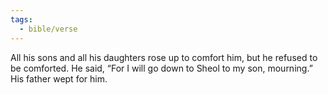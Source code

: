 ```yaml
---
tags:
  - bible/verse
---
```

All his sons and all his daughters rose up to comfort him, but he refused to be comforted. He said, “For I will go down to Sheol to my son, mourning.” His father wept for him.